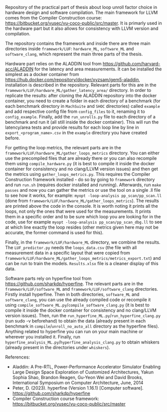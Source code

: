 Repository of the practical part of thesis about loop unroll factor choice in hardware design and software compilation. The main framework for LLVM comes from the Compiler Construction course: https://bitbucket.org/vusec/vu-coco-public/src/master. It is primarly used in the hardware part but it also allows for consistency with LLVM version and compilation.

The repository contains the framework and inside there are three main directories inside `framework/LUF`: `hardware_ML`, `software_ML` and `software_clang`, which represent the main three parts of the thesis. 

Hardware part relies on the ALADDIN tool from https://github.com/harvard-acc/ALADDIN for the latency and area measurements. It can be installed the simplest as a docker container from https://hub.docker.com/repository/docker/xyzsam/gem5-aladdin, installation is described in the repository. Relevant parts for this are in the `framework/LUF/hardware_ML/gather_latency_area/` directory. In order to replicate the results: after cloning the ALADDIN repository into the docker container, you need to create a folder in each directory of a benchmark (for each benchmark directory in `MachSuite` and `SHOC` directories) called `example` and add respective config file from `config_files` to it, renaming it to `config_example`. Finally, add the `run_unrolls.py` file to each directory of a benchmark and run it (all still inside the docker container). This will run the latency/area tests and provide results for each loop line by line in `export_<program_name>.csv` in the `example` directory you have created before.

For getting the loop metrics, the relevant parts are in the `framework/LUF/hardware_ML/gather_loops_metrics` directory. You can either use the precompiled files that are already there or you can also recompile them using `compile_hardware.py` (it is best to compile it inside the docker container for consistency and no clang/LLVM version issues) and then get the metrics using `gather_loops_metrics.py`. This requires the Compiler Construction framework installed - do so by going to `framework` directory and run `run.sh` (requires docker installed and running). Afterwards, run `make passes` and now you can gather the metrics or use the tool on a single .ll file to see how it works, for example: `myopt -loop-analysis pp_scan/pp_scan.ll` (done from `framework/LUF/hardware_ML/gather_loops_metrics`). The results are printed above the code in the console. It is worth noting it prints all the loops, not only the ones that were used for the measurements. It prints them in a specific order and to be sure which loop you are looking for in the code, use for example `myopt -loop-analysis pp_scan/pp_scan_dbg.ll` to see at which line exactly the loop resides (other metrics given here may not be accurate, the former command is used for this).

Finally, in the `framework/LUF/hardware_ML` directory, we combine the results. The `LUF_predictor.py` needs the `loops_data.csv` (the file with all measurement data in a specific layout that were copied from `framework/LUF/hardware_ML/gather_loops_metrics/metrics_export.txt`) and can be run to train the models. `Results.xlsx` file is a cleaner display of this data.

Software parts rely on hyperfine tool from https://github.com/sharkdp/hyperfine. The relevant parts are in the `framework/LUF/software_ML` and `framework/LUF/software_clang` directories. Firstly install hyperfine. Then in both directories, `software_ML` and `software_clang`, you can use the already compiled code or recompile it using `compile_software_ML.py`/`compile_software_clang.py` (it is best to compile it inside the docker container for consistency and no clang/LLVM version issues). Then, run the `run_hyperfine_ML.py`/`run_hyperfine_clang.py` (run sudo -v beforehand) to obtain the data (already present in each benchmark in `compile`/`unroll_no_auto_all` directory as the hyperfine files). Anything related to hyperfine you can run on your main machine or wherever you installed it. Finally, run `hyperfine_analysis_ML.py`/`hyperfine_analysis_clang.py` to obtain whiskers (already present in the directories under `whiskers`). 

References: 
- Aladdin: A Pre-RTL, Power-Performance Accelerator Simulator Enabling Large Design Space Exploration of Customized Architectures, Yakun Sophia Shao, Brandon Reagen, Gu-Yeon Wei and David Brooks, International Symposium on Computer Architecture, June, 2014
- Peter, D. (2023). hyperfine (Version 1.16.1) [Computer software]. https://github.com/sharkdp/hyperfine
- Compiler Construction course framework: https://bitbucket.org/vusec/vu-coco-public/src/master

